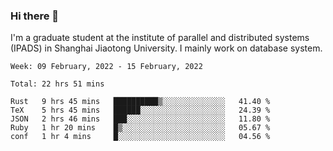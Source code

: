 ### Hi there 👋

I'm a graduate student at the institute of parallel and distributed systems (IPADS) in Shanghai Jiaotong University. I mainly work on database system.

<!--START_SECTION:waka-->
```text
Week: 09 February, 2022 - 15 February, 2022

Total: 22 hrs 51 mins

Rust   9 hrs 45 mins   ██████████▒░░░░░░░░░░░░░░   41.40 % 
TeX    5 hrs 45 mins   ██████░░░░░░░░░░░░░░░░░░░   24.39 % 
JSON   2 hrs 46 mins   ███░░░░░░░░░░░░░░░░░░░░░░   11.80 % 
Ruby   1 hr 20 mins    █▒░░░░░░░░░░░░░░░░░░░░░░░   05.67 % 
conf   1 hr 4 mins     █░░░░░░░░░░░░░░░░░░░░░░░░   04.56 % 
```
<!--END_SECTION:waka-->

<!--
**yqmmm/yqmmm** is a ✨ _special_ ✨ repository because its `README.md` (this file) appears on your GitHub profile.

Here are some ideas to get you started:

- 🔭 I’m currently working on ...
- 🌱 I’m currently learning ...
- 👯 I’m looking to collaborate on ...
- 🤔 I’m looking for help with ...
- 💬 Ask me about ...
- 📫 How to reach me: ...
- 😄 Pronouns: ...
- ⚡ Fun fact: ...
-->
